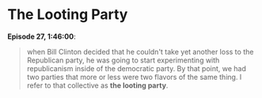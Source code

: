 # The Looting Party

**Episode 27, 1:46:00**:

> when Bill Clinton decided that he couldn't take yet another loss to the Republican party, he was going to start experimenting with republicanism inside of the democratic party. By that point, we had two parties that more or less were two flavors of the same thing. I refer to that collective as **the looting party**.

